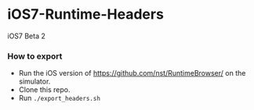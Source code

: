 iOS7-Runtime-Headers
====================

iOS7 Beta 2

### How to export

- Run the iOS version of https://github.com/nst/RuntimeBrowser/ on the simulator.
- Clone this repo.
- Run `./export_headers.sh`